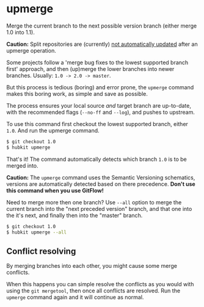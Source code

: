upmerge
=======

Merge the current branch to the next possible version branch (either merge 1.0 into 1.1).

**Caution:** Split repositories are (currently) [not automatically updated](https://github.com/park-manager/hubkit/issues/61) after an upmerge operation.

Some projects follow a 'merge bug fixes to the lowest supported branch first' approach,
and then (up)merge the lower branches into newer branches. Usually: `1.0 -> 2.0 -> master`.

But this process is tedious (boring) and error prone, the `upmerge` command makes
this boring work, as simple and save as possible.

The process ensures your local source *and* target branch are up-to-date, with
the recommended flags (`--no-ff` and `--log`), and pushes to upstream.

To use this command first checkout the lowest supported branch, either `1.0`.
And run the upmerge command.

```bash
$ git checkout 1.0
$ hubkit upmerge
```

That's it! The command automatically detects which branch `1.0` is to be merged into.

**Caution:** The `upmerge` command uses the Semantic Versioning schematics, versions
are automatically detected based on there precedence. **Don't use this command when
you use GitFlow!**

Need to merge more then one branch? Use `--all` option to merge the current branch
into the "next preceded version" branch, and that one into the it's next, and finally
then into the "master" branch.

```bash
$ git checkout 1.0
$ hubkit upmerge --all
```

## Conflict resolving

By merging branches into each other, you might cause some merge conflicts.

When this happens you can simple resolve the conflicts as you would with using
the `git mergetool`, then once all conflicts are resolved. Run the `upmerge`
command again and it will continue as normal.
